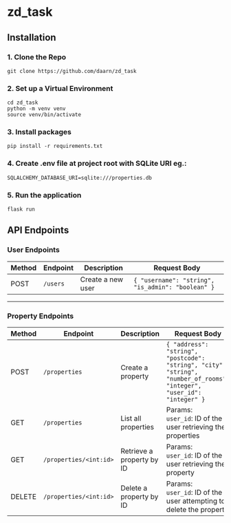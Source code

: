 # zd_task  

## Installation

### 1. Clone the Repo 
`git clone https://github.com/daarn/zd_task`

### 2. Set up a Virtual Environment
```
cd zd_task
python -m venv venv
source venv/bin/activate
```

### 3. Install packages
`pip install -r requirements.txt`

### 4. Create .env file at project root with SQLite URI eg.:
`SQLALCHEMY_DATABASE_URI=sqlite:///properties.db`

### 5. Run the application
`flask run`


## API Endpoints
### **User Endpoints**

| Method | Endpoint  | Description       | Request Body                              |
|--------|-----------|-------------------|------------------------------------------|
| POST   | `/users`  | Create a new user | `{ "username": "string", "is_admin": "boolean" }` |

---

### **Property Endpoints**

| Method | Endpoint                   | Description              | Request Body                                                                                              |
|--------|----------------------------|--------------------------|----------------------------------------------------------------------------------------------------------|
| POST   | `/properties`              | Create a property        | `{ "address": "string", "postcode": "string", "city": "string", "number_of_rooms": "integer", "user_id": "integer" }` |
| GET    | `/properties`              | List all properties      | Params:<br>`user_id`: ID of the user retrieving the properties                                   |
| GET    | `/properties/<int:id>`     | Retrieve a property by ID | Params:<br>`user_id`: ID of the user retrieving the property                                     |
| DELETE | `/properties/<int:id>`     | Delete a property by ID  | Params:<br>`user_id`: ID of the user attempting to delete the property                          |